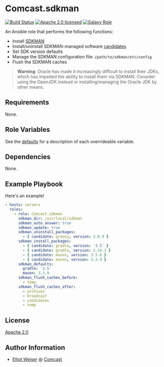 Comcast.sdkman
==============

[![Build Status][travis-badge]][travis-link]
[![Apache 2.0 licensed][license-badge]][license-link]
[![Galaxy Role][role-badge]][galaxy-link]

An Ansible role that performs the following functions:
* Install [SDKMAN](http://sdkman.io/)
* Install/uninstall SDKMAN-managed software [candidates](http://sdkman.io/sdks.html)
* Set SDK version defaults
* Manage the SDKMAN configuration file: `/path/to/sdkman/etc/config`
* Flush the SDKMAN caches

> **Warning**: Oracle has made it increasingly difficult to install their JDKs,
> which has impeded the ability to install them via SDKMAN. Consider using the
> OpenJDK instead or installing/managing the Oracle JDK by other means.

Requirements
------------

None.

Role Variables
--------------

See the [defaults](defaults/main.yml) for a description of each overrideable
variable.

Dependencies
------------

None.

Example Playbook
----------------

Here's an example!

```yaml
- hosts: servers
  roles:
    - role: Comcast.sdkman
      sdkman_dir: /usr/local/sdkman
      sdkman_auto_answer: true
      sdkman_update: true
      sdkman_uninstall_packages:
        - { candidate: groovy, version: 1.8.9 }
      sdkman_install_packages:
        - { candidate: gradle, version: '3.5' }
        - { candidate: gradle, version: 2.14.1 }
        - { candidate: maven, version: 3.5.0 }
        - { candidate: maven, version: 3.3.9 }
      sdkman_defaults:
        gradle: '3.5'
        maven: 3.3.9
      sdkman_flush_caches_before:
        - temp
      sdkman_flush_caches_after:
        - archives
        - broadcast
        - candidates
        - temp
```

License
-------

[Apache 2.0](LICENSE)

Author Information
------------------

* [Elliot Weiser](https://github.com/elliotweiser) @ [Comcast](https://github.com/Comcast)

[galaxy-link]: https://galaxy.ansible.com/Comcast/sdkman/
[license-badge]: https://img.shields.io/badge/license-Apache%202.0-blue.svg
[license-link]: https://raw.githubusercontent.com/Comcast/ansible-sdkman/master/LICENSE
[role-badge]: https://img.shields.io/ansible/role/20938.svg
[travis-badge]: https://api.travis-ci.org/Comcast/ansible-sdkman.svg?branch=master
[travis-link]: https://travis-ci.org/Comcast/ansible-sdkman
